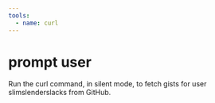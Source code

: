```yaml
---
tools:
  - name: curl
---
```


# prompt user

Run the curl command, in silent mode, to fetch gists for user slimslenderslacks from GitHub.

